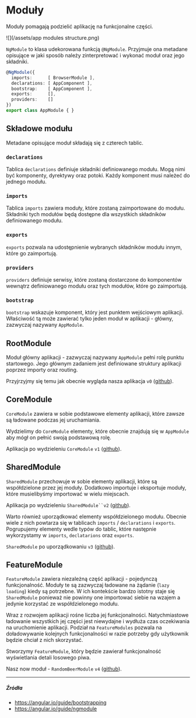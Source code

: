 # Moduły

Moduły pomagają podzielić aplikację na funkcjonalne części. 

![](/assets/app modules structure.png)

`NgModule` to klasa udekorowana funkcją `@NgModule`. Przyjmuje ona metadane opisujące w jaki sposób należy zinterpretować i wykonać moduł oraz jego składniki.

```ts
@NgModule({
  imports:      [ BrowserModule ],
  declarations: [ AppComponent ],
  bootstrap:    [ AppComponent ],
  exports:      [],
  providers:    []
})
export class AppModule { }
```

## Składowe modułu

Metadane opisujące moduł składają się z czterech tablic.

### `declarations`

Tablica `declarations` definiuje składniki definiowanego modułu. Mogą nimi być komponenty, dyrektywy oraz potoki. Każdy komponent musi należeć do jednego modułu.

### `imports`

Tablica `imports` zawiera moduły, które zostaną zaimportowane do modułu. Składniki tych modułów będą dostępne dla wszystkich składników definiowanego modułu.

### `exports`

`exports` pozwala na udostępnienie wybranych składników modułu innym, które go zaimportują.

### `providers`

`providers` definiuje serwisy, które zostaną dostarczone do komponentów wewnątrz definiowanego modułu oraz tych modułów, które go zaimportują. 

### `bootstrap`

`bootstrap` wskazuje komponent, który jest punktem wejściowym aplikacji. Właściwość tą może zawierać tylko jeden moduł w aplikacji - główny, zazwyczaj nazywany `AppModule`. 

## RootModule

Moduł główny aplikacji - zazwyczaj nazywany `AppModule` pełni rolę punktu startowego. Jego głównym zadaniem jest definiowane struktury aplikacji poprzez importy oraz routing.

Przyjrzyjmy się temu jak obecnie wygląda nasza aplikacja `v0` ([github](https://github.com/mmotel/ng-beers-app/tree/v0/src/app)). 

## CoreModule

`CoreModule` zawiera w sobie podstawowe elementy aplikacji, które zawsze są ładowane podczas jej uruchamiania. 

Wydzielimy do `CoreModule` elementy, które obecnie znajdują się w `AppModule` aby mógł on pełnić swoją podstawową rolę.

Aplikacja po wydzieleniu `CoreModule` `v1` ([github](https://github.com/mmotel/ng-beers-app/tree/v1/src/app)).

## SharedModule

`SharedModule` przechowuje w sobie elementy aplikacji, które są współdzielone przez jej moduły. Dodatkowo importuje i eksportuje moduły, które musielibyśmy importować w wielu miejscach.

Aplikacja po wydzieleniu `SharedModule``v2` ([github](https://github.com/mmotel/ng-beers-app/tree/v2/src/app)).

Warto również uporządkować elementy współdzielonego modułu. Obecnie wiele z nich powtarza się w tablicach `imports` / `declarations` i `exports`. Pogrupujemy elementy wedle typów do tablic, które następnie wykorzystamy w `imports`, `declatarions` oraz `exports`.

`SharedModule` po uporządkowaniu `v3` ([github](https://github.com/mmotel/ng-beers-app/blob/v3/src/app/common/common.module.ts)).

## FeatureModule

`FeatureModule` zawiera niezależną część aplikacji - pojedynczą funkcjonalność. Moduły te są zazwyczaj ładowane na żądanie (`lazy loading`) kiedy są potrzebne. W ich kontekście bardzo istotny staje się `SharedModule` ponieważ nie powinny one importować siebie na wzajem a jedynie korzystać ze współdzielonego modułu.

Wraz z rozwojem aplikacji rośne liczba jej funkcjonalności. Natychmiastowe ładowanie wszystkich jej części jest niewydajne i wydłuża czas oczekiwania na uruchomienie aplikacji. Podział na `FeatureModules` pozwala na doładowywanie kolejnych funkcjonalności w razie potrzeby gdy użytkownik będzie chciał z nich skorzystać.

Stworzymy `FeatureModule`, który będzie zawierał funkcjonalność wyświetlania detali losowego piwa.

Nasz now moduł - `RandomBeerModule` `v4` ([github](https://github.com/mmotel/ng-beers-app/tree/v4/src/app/random-beer)).


---

##### Źródła

* https://angular.io/guide/bootstrapping
* https://angular.io/guide/ngmodule
